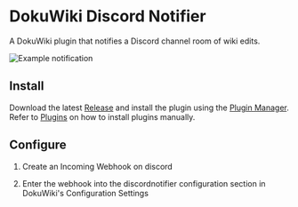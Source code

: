 # DokuWiki Discord Notifier

A DokuWiki plugin that notifies a Discord channel room of wiki edits.

![Example notification](https://github.com/mallchin/dokuwiki-slack-notifier/raw/master/example.png)

## Install

Download the latest [Release](https://github.com/mallchin/dokuwiki-slack-notifier/releases) and install the plugin using the [Plugin Manager](https://www.dokuwiki.org/plugin:plugin).  Refer to [Plugins](https://www.dokuwiki.org/plugins) on how to install plugins manually.

## Configure

1. Create an Incoming Webhook on discord

2. Enter the webhook into the discordnotifier configuration section in DokuWiki's Configuration Settings
